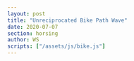```yaml
---
layout: post
title: "Unreciprocated Bike Path Wave"
date: 2020-07-07
section: horsing
author: WS
scripts: ["/assets/js/bike.js"]
---
```


<div class="row">
  <div class="col-md-12 px-5">
    <div style="max-width: 1000px;">
      <div id="bike"></div>
    </div>
  </div>
</div>
